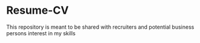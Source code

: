 # Resume-CV
This repository is meant to be shared with recruiters and potential business persons interest in my skills 
